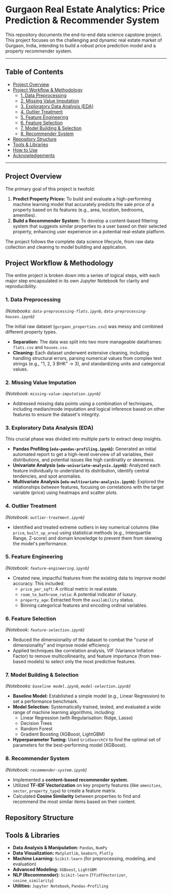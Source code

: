 # Gurgaon Real Estate Analytics: Price Prediction & Recommender System

This repository documents the end-to-end data science capstone project. This project focuses on the challenging and dynamic real estate market of Gurgaon, India, intending to build a robust price prediction model and a property recommender system.

---

## Table of Contents
- [Project Overview](#project-overview)
- [Project Workflow & Methodology](#project-workflow--methodology)
  - [1. Data Preprocessing](#1-data-preprocessing)
  - [2. Missing Value Imputation](#2-missing-value-imputation)
  - [3. Exploratory Data Analysis (EDA)](#3-exploratory-data-analysis-eda)
  - [4. Outlier Treatment](#4-outlier-treatment)
  - [5. Feature Engineering](#5-feature-engineering)
  - [6. Feature Selection](#6-feature-selection)
  - [7. Model Building & Selection](#7-model-building--selection)
  - [8. Recommender System](#8-recommender-system)
- [Repository Structure](#repository-structure)
- [Tools & Libraries](#tools--libraries)
- [How to Use](#how-to-use)
- [Acknowledgements](#acknowledgements)

---

## Project Overview

The primary goal of this project is twofold:

1.  **Predict Property Prices:** To build and evaluate a high-performing machine learning model that accurately predicts the sale price of a property based on its features (e.g., area, location, bedrooms, amenities).
2.  **Build a Recommender System:** To develop a content-based filtering system that suggests similar properties to a user based on their selected property, enhancing user experience on a potential real-estate platform.

The project follows the complete data science lifecycle, from raw data collection and cleaning to model building and application.

## Project Workflow & Methodology

The entire project is broken down into a series of logical steps, with each major step encapsulated in its own Jupyter Notebook for clarity and reproducibility.

### 1. Data Preprocessing
*(Notebooks: `data-preprocessing-flats.ipynb`, `data-preprocessing-houses.ipynb`)*

The initial raw dataset (`gurgaon_properties.csv`) was messy and combined different property types.
* **Separation:** The data was split into two more manageable dataframes: `flats.csv` and `houses.csv`.
* **Cleaning:** Each dataset underwent extensive cleaning, including handling structural errors, parsing numerical values from complex text strings (e.g., "1, 2, 3 BHK" -> 3), and standardizing units and categorical values.

### 2. Missing Value Imputation
*(Notebook: `missing-value-imputation.ipynb`)*

* Addressed missing data points using a combination of techniques, including median/mode imputation and logical inference based on other features to ensure the dataset's integrity.

### 3. Exploratory Data Analysis (EDA)
This crucial phase was divided into multiple parts to extract deep insights.
* **Pandas Profiling (`eda-pandas-profiling.ipynb`):** Generated an initial automated report to get a high-level overview of all variables, their distributions, and potential issues like high cardinality or skewness.
* **Univariate Analysis (`eda-univariate-analysis.ipynb`):** Analyzed each feature individually to understand its distribution, identify central tendencies, and spot anomalies.
* **Multivariate Analysis (`eda-multivariate-analysis.ipynb`):** Explored the relationships *between* features, focusing on correlations with the target variable (price) using heatmaps and scatter plots.

### 4. Outlier Treatment
*(Notebook: `outlier-treatment.ipynb`)*

* Identified and treated extreme outliers in key numerical columns (like `price`, `built_up_area`) using statistical methods (e.g., Interquartile Range, Z-score) and domain knowledge to prevent them from skewing the model's performance.

### 5. Feature Engineering
*(Notebook: `feature-engineering.ipynb`)*

* Created new, impactful features from the existing data to improve model accuracy. This included:
    * `price_per_sqft`: A critical metric in real estate.
    * `room_to_bathroom_ratio`: A potential indicator of luxury.
    * `property_age`: Extracted from the `availability` status.
    * Binning categorical features and encoding ordinal variables.

### 6. Feature Selection
*(Notebook: `feature-selection.ipynb`)*

* Reduced the dimensionality of the dataset to combat the "curse of dimensionality" and improve model efficiency.
* Applied techniques like correlation analysis, VIF (Variance Inflation Factor) to remove multicollinearity, and feature importance (from tree-based models) to select only the most predictive features.

### 7. Model Building & Selection
*(Notebooks: `baseline model.ipynb`, `model-selection.ipynb`)*

* **Baseline Model:** Established a simple model (e.g., Linear Regression) to set a performance benchmark.
* **Model Selection:** Systematically trained, tested, and evaluated a wide range of machine learning algorithms, including:
    * Linear Regression (with Regularisation: Ridge, Lasso)
    * Decision Trees
    * Random Forest
    * Gradient Boosting (XGBoost, LightGBM)
* **Hyperparameter Tuning:** Used `GridSearchCV` to find the optimal set of parameters for the best-performing model (XGBoost).

### 8. Recommender System
*(Notebook: `recommender-system.ipynb`)*

* Implemented a **content-based recommender system**.
* Utilized **TF-IDF Vectorization** on key property features (like `amenities`, `sector`, `property_type`) to create a feature matrix.
* Calculated **Cosine Similarity** between properties to find and recommend the most similar items based on their content.

## Repository Structure
## Tools & Libraries

* **Data Analysis & Manipulation:** `Pandas`, `NumPy`
* **Data Visualization:** `Matplotlib`, `Seaborn`, `Plotly`
* **Machine Learning:** `Scikit-learn` (for preprocessing, modeling, and evaluation)
* **Advanced Modeling:** `XGBoost`, `LightGBM`
* **NLP (Recommender):** `Scikit-learn` (`TfidfVectorizer`, `cosine_similarity`)
* **Utilities:** `Jupyter Notebook`, `Pandas-Profiling`


